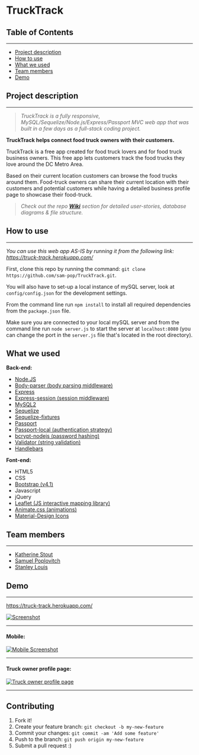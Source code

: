 # TruckTrack

## Table of Contents

---

- [Project description](#desc)
- [How to use](#how)
- [What we used](#tech)
- [Team members](#team-members)
- [Demo](#demo)

## <a name="dec"></a>Project description

---

> _TruckTrack is a fully responsive, MySQL/Sequelize/Node.js/Express/Passport MVC web app that was built in a few days as a full-stack coding project._

**TruckTrack helps connect food truck owners with their customers.**

TruckTrack is a free app created for food truck lovers and for food truck business owners. This free app lets customers track the food trucks they love around the DC Metro Area.

Based on their current location customers can browse the food trucks around them. Food-truck owners can share their current location with their customers and potential customers while having a detailed business profile page to showcase their food-truck.

> _Check out the repo [**Wiki**](https://github.com/sam-pop/TruckTrack/wiki) section for detailed user-stories, database diagrams & file structure._

## <a name="how"></a>How to use

---

_You can use this web app AS-IS by running it from the following link: https://truck-track.herokuapp.com/_

First, clone this repo by running the command:
`git clone https://github.com/sam-pop/TruckTrack.git`.

You will also have to set-up a local instance of mySQL server, look at `config/config.json` for the development settings.

From the command line run `npm install` to install all required dependencies from the `package.json` file.

Make sure you are connected to your local mySQL server and from the command line run `node server.js` to start the server at `localhost:8080` (you can change the port in the `server.js` file that's located in the root directory).

## <a name="tech"></a>What we used

**Back-end:**

- [Node.JS](https://www.npmjs.com/)
- [Body-parser (body parsing middleware)](https://www.npmjs.com/package/express-handlebars)
- [Express](https://www.npmjs.com/package/express)
- [Express-session (session middleware)](https://www.npmjs.com/package/express-session)
- [MySQL2](https://www.npmjs.com/package/mysql2)
- [Sequelize](http://docs.sequelizejs.com/)
- [Sequelize-fixtures](https://www.npmjs.com/package/sequelize-fixtures)
- [Passport](https://www.npmjs.com/package/passport)
- [Passport-local (authentication strategy)](https://www.npmjs.com/package/passport-local)
- [bcrypt-nodejs (password hashing)](https://www.npmjs.com/package/bcrypt-nodejs)
- [Validator (string validation)](https://www.npmjs.com/package/validator)
- [Handlebars](https://www.npmjs.com/package/express-handlebars)

**Font-end:**

- HTML5
- CSS
- [Bootstrap (v4.1)](https://getbootstrap.com/)
- Javascript
- jQuery
- [Leaflet (JS interactive mapping library)](https://leafletjs.com/)
- [Animate.css (animations)](https://github.com/daneden/animate.css)
- [Material-Design Icons](https://material.io/)

## <a name="team-members"></a>Team members

---

- [Katherine Stout](https://github.com/katherinestout)
- [Samuel Poplovitch](https://github.com/sam-pop/)
- [Stanley Louis](https://github.com/stanlouis)

## <a name="demo"></a> Demo

---

https://truck-track.herokuapp.com/

[![Screenshot](https://s22.postimg.cc/sxohlznep/Screenshot_2018-07-12-_Truck_Track.jpg)](https://truck-track.herokuapp.com/)

---

#### Mobile:

[![Mobile Screenshot](https://s22.postimg.cc/qkpugfslt/image.jpg)](https://truck-track.herokuapp.com/)

---

#### Truck owner profile page:

[![Truck owner profile page](https://s22.postimg.cc/932fzx5n5/Screenshot_2018-07-12-_Truck_Track_1.jpg)](https://truck-track.herokuapp.com/)

---

## Contributing

1. Fork it!
2. Create your feature branch: `git checkout -b my-new-feature`
3. Commit your changes: `git commit -am 'Add some feature'`
4. Push to the branch: `git push origin my-new-feature`
5. Submit a pull request :)

